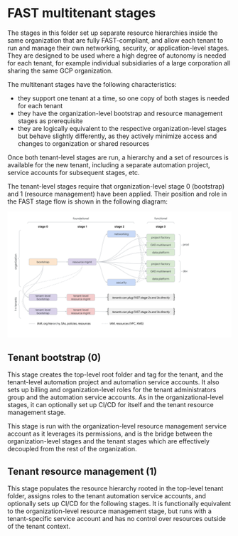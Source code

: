 # FAST multitenant stages

The stages in this folder set up separate resource hierarchies inside the same organization that are fully FAST-compliant, and allow each tenant to run and manage their own networking, security, or application-level stages. They are designed to be used where a high degree of autonomy is needed for each tenant, for example individual subsidiaries of a large corporation all sharing the same GCP organization.

The multitenant stages have the following characteristics:

- they support one tenant at a time, so one copy of both stages is needed for each tenant
- they have the organization-level bootstrap and resource management stages as prerequisite
- they are logically equivalent to the respective organization-level stages but behave slightly differently, as they actively minimize access and changes to organization or shared resources

Once both tenant-level stages are run, a hierarchy and a set of resources is available for the new tenant, including a separate automation project, service accounts for subsequent stages, etc.

The tenant-level stages require that organization-level stage 0 (bootstrap) and 1 (resource management) have been applied. Their position and role in the FAST stage flow is shown in the following diagram:

<p align="center">
  <img src="stages.svg" alt="Stages diagram">
</p>

## Tenant bootstrap (0)

This stage creates the top-level root folder and tag for the tenant, and the tenant-level automation project and automation service accounts. It also sets up billing and organization-level roles for the tenant administrators group and the automation service accounts. As in the organizational-level stages, it can optionally set up CI/CD for itself and the tenant resource management stage.

This stage is run with the organization-level resource management service account as it leverages its permissions, and is the bridge between the organization-level stages and the tenant stages which are effectively decoupled from the rest of the organization.

## Tenant resource management (1)

This stage populates the resource hierarchy rooted in the top-level tenant folder, assigns roles to the tenant automation service accounts, and optionally sets up CI/CD for the following stages. It is functionally equivalent to the organization-level resource management stage, but runs with a tenant-specific service account and has no control over resources outside of the tenant context.
